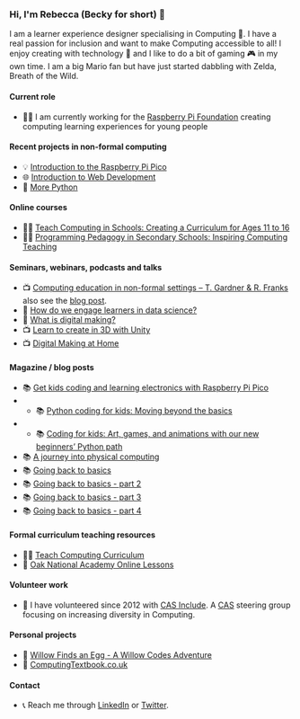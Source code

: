### Hi, I'm Rebecca (Becky for short) 👋

I am a learner experience designer specialising in Computing 💾. I have a real passion for inclusion and want to make Computing accessible to all! I enjoy creating with technology 🎨 and I like to do a bit of gaming 🎮 in my own time. I am a big Mario fan but have just started dabbling with Zelda, Breath of the Wild. 

#### Current role
+ 👩‍💻 I am currently working for the [Raspberry Pi Foundation](https://www.raspberrypi.org/) creating computing learning experiences for young people

#### Recent projects in non-formal computing
+ 💡 [Introduction to the Raspberry Pi Pico](https://projects.raspberrypi.org/en/pathways/pico-intro)
+ 🌐 [Introduction to Web Development](https://projects.raspberrypi.org/en/pathways/web-intro)
+ 🐍 [More Python](https://projects.raspberrypi.org/en/pathways/more-python)

#### Online courses
+ 👩‍🏫 [Teach Computing in Schools: Creating a Curriculum for Ages 11 to 16](https://www.futurelearn.com/courses/teach-computing-in-schools-creating-a-curriculum-for-ages-11-to-16)
+ 👩‍🏫 [Programming Pedagogy in Secondary Schools: Inspiring Computing Teaching](https://www.futurelearn.com/courses/secondary-programming-pedagogy)

#### Seminars, webinars, podcasts and talks
+ 📺 [Computing education in non-formal settings – T. Gardner & R. Franks](https://www.youtube.com/watch?v=r10AjfweFng) also see the [blog post](https://www.raspberrypi.org/blog/research-practice-evaluate-improve-computing-education-non-formal-settings-seminar/).
+ 🎤 [How do we engage learners in data science?](https://helloworld.raspberrypi.org/articles/how-do-we-engage-learners-in-data-science)
+ 🎤 [What is digital making?](https://helloworld.raspberrypi.org/articles/what-is-digital-making)
+ 📺 [Learn to create in 3D with Unity](https://www.youtube.com/watch?v=0pUyhlc4W2I)
+ 📺 [Digital Making at Home](https://www.youtube.com/watch?v=nR0-b519jN4&list=PLxyaWvsfmq491u4XhJtFAnZF0pOyexAkN&index=29&t=23s)

#### Magazine / blog posts
+ 📚 [Get kids coding and learning electronics with Raspberry Pi Pico](https://www.raspberrypi.org/blog/kids-coding-electronics-raspberry-pi-pico-free-learning-resource/)
+ + 📚 [Python coding for kids: Moving beyond the basics](https://www.raspberrypi.org/blog/python-coding-for-kids-beyond-the-basics/)
+ + 📚 [Coding for kids: Art, games, and animations with our new beginners’ Python path](https://www.raspberrypi.org/blog/coding-for-kids-art-games-animations-beginners-python-programming/)
+ 📚 [A journey into physical computing](https://helloworld.raspberrypi.org/articles/hw15-a-journey-into-physical-computing)
+ 📚 [Going back to basics](https://helloworld.raspberrypi.org/articles/hw16-going-back-to-basics)
+ 📚 [Going back to basics - part 2](https://helloworld.raspberrypi.org/articles/hw17-going-back-to-basics-part-2)
+ 📚 [Going back to basics - part 3](https://helloworld.raspberrypi.org/articles/hw18-going-back-to-basics-part-3)
+ 📚 [Going back to basics - part 4](https://helloworld.raspberrypi.org/articles/hw19-going-back-to-basics-part-4)

#### Formal curriculum teaching resources
+ 👩‍🏫 [Teach Computing Curriculum](https://teachcomputing.org/curriculum/key-stage-4/programming-part-1-sequence)
+ 🌳 [Oak National Academy Online Lessons](https://classroom.thenational.academy/units/data-representation-618b)

#### Volunteer work
+ 👀 I have volunteered since 2012 with [CAS Include](https://www.casinclude.org/). A [CAS](https://www.computingatschool.org.uk/) steering group focusing on increasing diversity in Computing. 

#### Personal projects
+ 📘 [Willow Finds an Egg - A Willow Codes Adventure](https://www.willowcodes.com/)
+ 📙 [ComputingTextbook.co.uk](https://sites.google.com/view/computingtextbook/home)

#### Contact
+ 📞 Reach me through [LinkedIn](https://www.linkedin.com/in/rebecca-franks-27a08161/) or [Twitter](https://twitter.com/FranksberryPi).
